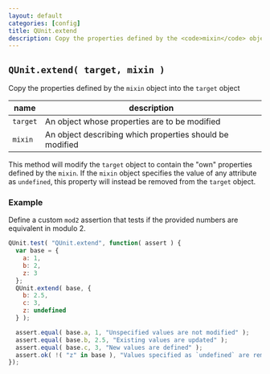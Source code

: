 ```yaml
---
layout: default
categories: [config]
title: QUnit.extend
description: Copy the properties defined by the <code>mixin</code> object into the <code>target</code> object
---
```


## `QUnit.extend( target, mixin )`

Copy the properties defined by the `mixin` object into the `target` object

| name               | description                          |
|--------------------|--------------------------------------|
| `target`           | An object whose properties are to be modified |
| `mixin`            | An object describing which properties should be modified |

This method will modify the `target` object to contain the "own" properties defined by the `mixin`. If the `mixin` object specifies the value of any attribute as `undefined`, this property will instead be removed from the `target` object.

### Example

Define a custom `mod2` assertion that tests if the provided numbers are equivalent in modulo 2.

```js
QUnit.test( "QUnit.extend", function( assert ) {
  var base = {
    a: 1,
    b: 2,
    z: 3
  };
  QUnit.extend( base, {
    b: 2.5,
    c: 3,
    z: undefined
  } );

  assert.equal( base.a, 1, "Unspecified values are not modified" );
  assert.equal( base.b, 2.5, "Existing values are updated" );
  assert.equal( base.c, 3, "New values are defined" );
  assert.ok( !( "z" in base ), "Values specified as `undefined` are removed" );
});
```
